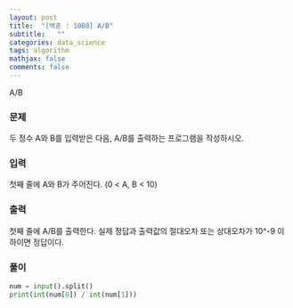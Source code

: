 ```yaml
---
layout: post
title:  "[백준 : 1008] A/B"
subtitle:   ""
categories: data_science
tags: algorithm
mathjax: false
comments: false
---
```


A/B

### 문제

두 정수 A와 B를 입력받은 다음, A/B를 출력하는 프로그램을 작성하시오.

### 입력

첫째 줄에 A와 B가 주어진다. (0 < A, B < 10)

### 출력

첫째 줄에 A/B를 출력한다. 실제 정답과 출력값의 절대오차 또는 상대오차가 10^-9 이하이면 정답이다.

### 풀이

```python
num = input().split()
print(int(num[0]) / int(num[1]))
```